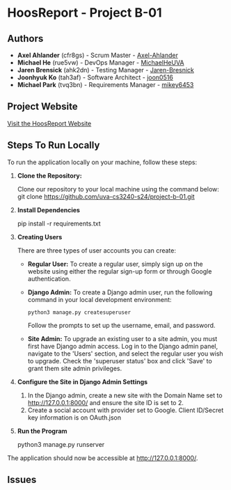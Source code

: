 # HoosReport - Project B-01

## Authors

- **Axel Ahlander** (cfr8gs) - Scrum Master - [Axel-Ahlander](https://github.com/Axel-Ahlander)
- **Michael He** (rue5vw) - DevOps Manager - [MichaelHeUVA](https://github.com/MichaelHeUVA)
- **Jaren Brensick** (ahk2dn) - Testing Manager - [Jaren-Bresnick](https://github.com/Jaren-Bresnick)
- **Joonhyuk Ko** (tah3af) - Software Architect - [joon0516](https://github.com/joon0516)
- **Michael Park** (tvq3bn) - Requirements Manager - [mikey6453](https://github.com/mikey6453)

## Project Website

[Visit the HoosReport Website](https://project-b-01-d00b72518ac8.herokuapp.com/)

## Steps To Run Locally

To run the application locally on your machine, follow these steps:

1. **Clone the Repository:**

   Clone our repository to your local machine using the command below:
   git clone https://github.com/uva-cs3240-s24/project-b-01.git

2. **Install Dependencies**

    pip install -r requirements.txt

3. **Creating Users**

   There are three types of user accounts you can create:

   - **Regular User:** To create a regular user, simply sign up on the website using either the regular sign-up form or through Google authentication.

   - **Django Admin:** To create a Django admin user, run the following command in your local development environment:
     ```
     python3 manage.py createsuperuser
     ```
     Follow the prompts to set up the username, email, and password.

   - **Site Admin:** To upgrade an existing user to a site admin, you must first have Django admin access. Log in to the Django admin panel, navigate to the 'Users' section, and select the regular user you wish to upgrade. Check the 'superuser status' box and click 'Save' to grant them site admin privileges.


4. **Configure the Site in Django Admin Settings**

    1. In the Django admin, create a new site with the Domain Name set to http://127.0.0.1:8000/ and ensure the site ID is set to 2.
    2. Create a social account with provider set to Google. Client ID/Secret key information is on OAuth.json


5. **Run the Program**

    python3 manage.py runserver


The application should now be accessible at http://127.0.0.1:8000/.

## Issues
